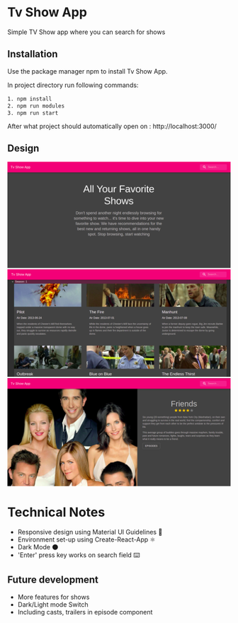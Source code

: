 # Tv Show App

Simple TV Show app where you can search for shows

## Installation

Use the package manager npm to install Tv Show App.

In project directory run following commands:

```
1. npm install
2. npm run modules
3. npm run start
```

After what project should automatically open on : http://localhost:3000/

## Design

![Image of Design](./src/assets/img/intro.png)
![Image of Design](./src/assets/img/episodes.png)
![Image of Design](./src/assets/img/about.png)

# Technical Notes

- Responsive design using Material UI Guidelines 🎨
- Environment set-up using Create-React-App ⚛️
- Dark Mode 🌑
- 'Enter' press key works on search field ⌨️

## Future development

- More features for shows
- Dark/Light mode Switch
- Including casts, trailers in episode component

